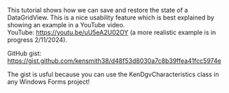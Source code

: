 This tutorial shows how we can save and restore the state of a DataGridView.
This is a nice usability feature which is best explained by showing an example in a YouTube video.  
YouTube: https://youtu.be/uU5eA2U02OY (a more realistic example is in progress 2/11/2024).

GitHub gist: https://gist.github.com/kensmith38/d48f53d8030a7c8b39ffea41fcc5974e

The gist is usful because you can use the KenDgvCharacteristics class in any Windows Forms project!
